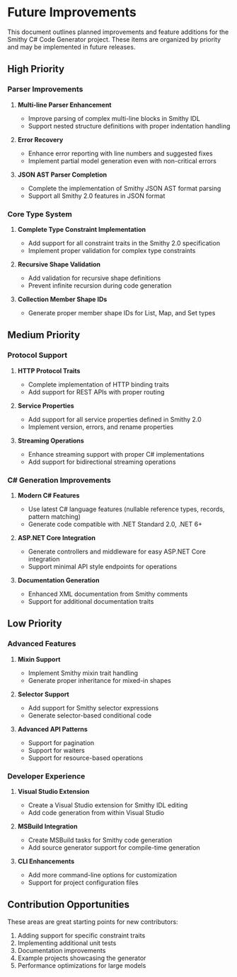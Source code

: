 # Future Improvements

This document outlines planned improvements and feature additions for the Smithy C# Code Generator project. These items are organized by priority and may be implemented in future releases.

## High Priority

### Parser Improvements

1. **Multi-line Parser Enhancement**
   - Improve parsing of complex multi-line blocks in Smithy IDL
   - Support nested structure definitions with proper indentation handling

2. **Error Recovery**
   - Enhance error reporting with line numbers and suggested fixes
   - Implement partial model generation even with non-critical errors

3. **JSON AST Parser Completion**
   - Complete the implementation of Smithy JSON AST format parsing
   - Support all Smithy 2.0 features in JSON format

### Core Type System

1. **Complete Type Constraint Implementation**
   - Add support for all constraint traits in the Smithy 2.0 specification
   - Implement proper validation for complex type constraints

2. **Recursive Shape Validation**
   - Add validation for recursive shape definitions
   - Prevent infinite recursion during code generation

3. **Collection Member Shape IDs**
   - Generate proper member shape IDs for List, Map, and Set types

## Medium Priority

### Protocol Support

1. **HTTP Protocol Traits**
   - Complete implementation of HTTP binding traits
   - Add support for REST APIs with proper routing

2. **Service Properties**
   - Add support for all service properties defined in Smithy 2.0
   - Implement version, errors, and rename properties

3. **Streaming Operations**
   - Enhance streaming support with proper C# implementations
   - Add support for bidirectional streaming operations

### C# Generation Improvements

1. **Modern C# Features**
   - Use latest C# language features (nullable reference types, records, pattern matching)
   - Generate code compatible with .NET Standard 2.0, .NET 6+

2. **ASP.NET Core Integration**
   - Generate controllers and middleware for easy ASP.NET Core integration
   - Support minimal API style endpoints for operations

3. **Documentation Generation**
   - Enhanced XML documentation from Smithy comments
   - Support for additional documentation traits

## Low Priority

### Advanced Features

1. **Mixin Support**
   - Implement Smithy mixin trait handling
   - Generate proper inheritance for mixed-in shapes

2. **Selector Support**
   - Add support for Smithy selector expressions
   - Generate selector-based conditional code

3. **Advanced API Patterns**
   - Support for pagination
   - Support for waiters
   - Support for resource-based operations

### Developer Experience

1. **Visual Studio Extension**
   - Create a Visual Studio extension for Smithy IDL editing
   - Add code generation from within Visual Studio

2. **MSBuild Integration**
   - Create MSBuild tasks for Smithy code generation
   - Add source generator support for compile-time generation

3. **CLI Enhancements**
   - Add more command-line options for customization
   - Support for project configuration files

## Contribution Opportunities

These areas are great starting points for new contributors:

1. Adding support for specific constraint traits
2. Implementing additional unit tests
3. Documentation improvements
4. Example projects showcasing the generator
5. Performance optimizations for large models
